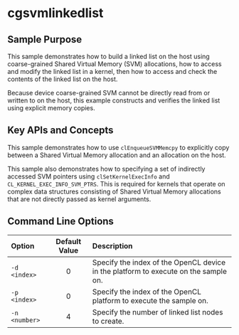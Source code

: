 # cgsvmlinkedlist

## Sample Purpose

This sample demonstrates how to build a linked list on the host using coarse-grained Shared Virtual Memory (SVM) allocations, how to access and modify the linked list in a kernel, then how to access and check the contents of the linked list on the host.

Because device coarse-grained SVM cannot be directly read from or written to on the host, this example constructs and verifies the linked list using explicit memory copies.

## Key APIs and Concepts

This sample demonstrates how to use `clEnqueueSVMMemcpy` to explicitly copy between a Shared Virtual Memory allocation and an allocation on the host.

This sample also demonstrates how to specifying a set of indirectly accessed SVM pointers using `clSetKernelExecInfo` and `CL_KERNEL_EXEC_INFO_SVM_PTRS`.
This is required for kernels that operate on complex data structures consisting of Shared Virtual Memory allocations that are not directly passed as kernel arguments.

## Command Line Options

| Option | Default Value | Description |
|:--|:-:|:--|
| `-d <index>` | 0 | Specify the index of the OpenCL device in the platform to execute on the sample on.
| `-p <index>` | 0 | Specify the index of the OpenCL platform to execute the sample on.
| `-n <number>` | 4 | Specify the number of linked list nodes to create.
